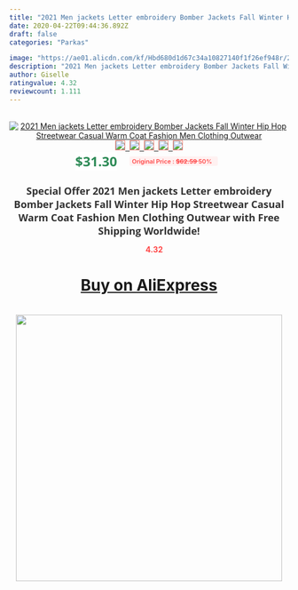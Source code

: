 ```yaml
---
title: "2021 Men jackets Letter embroidery Bomber Jackets Fall Winter Hip Hop Streetwear Casual Warm Coat Fashion Men Clothing Outwear"
date: 2020-04-22T09:44:36.892Z
draft: false
categories: "Parkas"

image: "https://ae01.alicdn.com/kf/Hbd680d1d67c34a10827140f1f26ef948r/2021-Men-jackets-Letter-embroidery-Bomber-Jackets-Fall-Winter-Hip-Hop-Streetwear-Casual-Warm-Coat-Fashion.jpg"
description: "2021 Men jackets Letter embroidery Bomber Jackets Fall Winter Hip Hop Streetwear Casual Warm Coat Fashion Men Clothing Outwear"
author: Giselle
ratingvalue: 4.32
reviewcount: 1.111
---
```

<br>
<div style="text-align: center;">
<a href="https://s.click.aliexpress.com/e/_A2IBrr" target="_blank" rel="nofollow noopener noreferrer"><img alt="2021 Men jackets Letter embroidery Bomber Jackets Fall Winter Hip Hop Streetwear Casual Warm Coat Fashion Men Clothing Outwear" class="magnifier-image" src="https://ae01.alicdn.com/kf/Hbd680d1d67c34a10827140f1f26ef948r/2021-Men-jackets-Letter-embroidery-Bomber-Jackets-Fall-Winter-Hip-Hop-Streetwear-Casual-Warm-Coat-Fashion.jpg_640x640.jpg">
<br>
<img style="border:1px solid salmon" src="https://ae01.alicdn.com/kf/Hbd680d1d67c34a10827140f1f26ef948r/2021-Men-jackets-Letter-embroidery-Bomber-Jackets-Fall-Winter-Hip-Hop-Streetwear-Casual-Warm-Coat-Fashion.jpg_120x120.jpg">&nbsp;&nbsp;<img style="border:1px solid salmon" src="https://ae01.alicdn.com/kf/H1b09e6bc95424b64996168bbc331f56at/2021-Men-jackets-Letter-embroidery-Bomber-Jackets-Fall-Winter-Hip-Hop-Streetwear-Casual-Warm-Coat-Fashion.jpg_120x120.jpg">&nbsp;&nbsp;<img style="border:1px solid salmon" src="https://ae01.alicdn.com/kf/Ha239f0cfaf874003b16cff4fa0be814fl/2021-Men-jackets-Letter-embroidery-Bomber-Jackets-Fall-Winter-Hip-Hop-Streetwear-Casual-Warm-Coat-Fashion.jpg_120x120.jpg">&nbsp;&nbsp;<img style="border:1px solid salmon" src="https://ae01.alicdn.com/kf/He052fd63c9cb4b3da956ff66ea9a640er/2021-Men-jackets-Letter-embroidery-Bomber-Jackets-Fall-Winter-Hip-Hop-Streetwear-Casual-Warm-Coat-Fashion.jpg_120x120.jpg">&nbsp;&nbsp;<img style="border:1px solid salmon" src="https://ae01.alicdn.com/kf/Hbdbf2d4d6fd64cec9cc2a79e14a927aaY/2021-Men-jackets-Letter-embroidery-Bomber-Jackets-Fall-Winter-Hip-Hop-Streetwear-Casual-Warm-Coat-Fashion.jpg_120x120.jpg"></a></div><br0>
<div style="text-align: center;"><span style="background-color: white; border: 0px; box-sizing: border-box; color: seagreen; display: inline-block; font-family: &quot;open sans&quot; , &quot;arial&quot; , &quot;helvetica&quot; , sans-serif , &quot;heiti&quot;; font-size: 24px; font-stretch: inherit; font-weight: 700; line-height: inherit; margin: 0px 10px 0px 0px; padding: 0px; vertical-align: middle;">$31.30 </span>
<span style="background: rgb(255 , 241 , 241); border-radius: 3px; border: 0px; box-sizing: border-box; color: #ff4747; display: inline-block; font-family: inherit; font-size: 12px; font-stretch: inherit; font-style: inherit; font-variant: inherit; font-weight: 600; line-height: inherit; margin: 0px; padding: 2px 5px; transform: scale(0.9); vertical-align: middle;">Original Price : <b style="text-decoration: line-through;">$62.59 </b> 50%&nbsp;&nbsp;</span></div>
<h1 style="color: #333333; display: inline-block; font-family: &quot;open sans&quot; , &quot;arial&quot; , &quot;helvetica&quot; , sans-serif , &quot;heiti&quot;; font-size: 18px; font-stretch: inherit; font-weight: 700; text-align: center;">Special Offer 2021 Men jackets Letter embroidery Bomber Jackets Fall Winter Hip Hop Streetwear Casual Warm Coat Fashion Men Clothing Outwear with Free Shipping Worldwide!</h1>
<div style="color: #ff4747; text-align: center;">
<img src="https://4.bp.blogspot.com/-M0ZcTcb-5uY/XleCXlxnR4I/AAAAAAAAAEc/OrjgMkXV1oMQFaCRZj5HQwOCBcu3w1FegCPcBGAYYCw/s1600/star.png" style="height: 15px;">&nbsp;<b>4.32</b></div>
<div class="button_cont" align="center"><a class="buynow_a" href="https://s.click.aliexpress.com/e/_A2IBrr" target="_blank" rel="nofollow noopener noreferrer"><H1>Buy on AliExpress</H1></a></div><br>
<div class="separator" style="clear: both; text-align: center;">
<img src="https://lh3.googleusercontent.com/-pTy5HemUv9M/XlePHvY0dAI/AAAAAAAAAE4/0nX5iRUoIWY8eMW9Dpxeirr157OZliDIgCLcBGAsYHQ/s1600/badge.gif" width="480">
</div>

